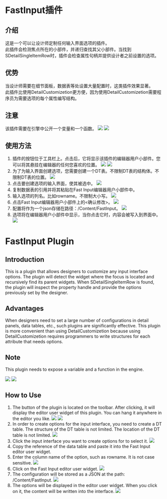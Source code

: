 # FastInput插件

## 介绍

这是一个可以让设计师定制任何输入界面选项的插件。  
此插件会检测焦点所在的小部件，并递归查找其父小部件。当找到SDetailSingleItemRow时，插件会检查属性句柄并提供设计者之前设置的选项。  

## 优势
当设计师需要在细节面板，数据表等处设置大量配置时，这类插件效果显著。  
此插件比使用DetailCustomizetion更方便，因为使用DetailCustomizetion需要程序员为需要选项的每个属性编写结构。

## 注意
该插件需要在引擎中公开一个变量和一个函数。
![](Resources/screenshots/Snipaste_2024-05-17_10-17-56.png)
![](Resources/screenshots/Snipaste_2024-05-17_10-18-02.png)

## 使用方法

1. 插件的按钮位于工具栏上。点击后，它将显示该插件的编辑器用户小部件。您可以将其悬挂在编辑器的任何您喜欢的位置。
![](Resources/screenshots/Snipaste_2024-05-17_10-05-23.png)
![](Resources/screenshots/Snipaste_2024-05-17_10-06-16.png)
2. 为了为输入界面创建选项，您需要创建一个DT表。不限制DT表的结构体。不限制DT表的位置。
![](Resources/screenshots/Snipaste_2024-05-17_10-07-17.png)
3. 点击要创建选项的输入界面，使其被选中。
![](Resources/screenshots/Snipaste_2024-05-17_10-08-01.png)
4. 复制数据表的引用并将其粘贴在Fast Input编辑器用户小部件中。
5. 输入选项的列名。比如rowname。不限制大小写。
![](Resources/screenshots/Snipaste_2024-05-17_10-08-302.png)
6. 点击Fast Input编辑器用户小部件上的<确认修改>。
![](Resources/screenshots/Snipaste_2024-05-17_10-09-56.png)
7. 配置将作为一个json存储在路径：/Content/FastInput。
![](Resources/screenshots/Snipaste_2024-05-17_10-10-26.png)
8. 选项将在编辑器用户小部件中显示，当你点击它时，内容会被写入到界面中。
![](Resources/screenshots/Snipaste_2024-05-17_10-11-05.png)


# FastInput Plugin

## Introduction

This is a plugin that allows designers to customize any input interface options.
The plugin will detect the widget where the focus is located and recursively find its parent widgets. When SDetailSingleItemRow is found, the plugin will inspect the property handle and provide the options previously set by the designer.

## Advantages

When designers need to set a large number of configurations in detail panels, data tables, etc., such plugins are significantly effective.
This plugin is more convenient than using DetailCustomizetion because using DetailCustomizetion requires programmers to write structures for each attribute that needs options.

## Note
This plugin needs to expose a variable and a function in the engine. 

![](Resources/screenshots/Snipaste_2024-05-17_10-17-56.png)
![](Resources/screenshots/Snipaste_2024-05-17_10-18-02.png)

## How to Use

1. The button of the plugin is located on the toolbar. After clicking, it will display the editor user widget of this plugin. You can hang it anywhere in the editor you like.
![](Resources/screenshots/Snipaste_2024-05-17_10-05-23.png)
![](Resources/screenshots/Snipaste_2024-05-17_10-06-16.png)
2. In order to create options for the input interface, you need to create a DT table. The structure of the DT table is not limited. The location of the DT table is not limited.
![](Resources/screenshots/Snipaste_2024-05-17_10-07-17.png)
3. Click the input interface you want to create options for to select it.
![](Resources/screenshots/Snipaste_2024-05-17_10-08-01.png)
4. Copy the reference of the data table and paste it into the Fast Input editor user widget.
5. Enter the column name of the option, such as rowname. It is not case sensitive.
![](Resources/screenshots/Snipaste_2024-05-17_10-08-302.png)
6. Click <Confirm Modification> on the Fast Input editor user widget.
![](Resources/screenshots/Snipaste_2024-05-17_10-09-56.png)
7. The configuration will be stored as a JSON at the path: /Content/FastInput.
![](Resources/screenshots/Snipaste_2024-05-17_10-10-26.png)
8. The options will be displayed in the editor user widget. When you click on it, the content will be written into the interface.
![](Resources/screenshots/Snipaste_2024-05-17_10-11-05.png)
